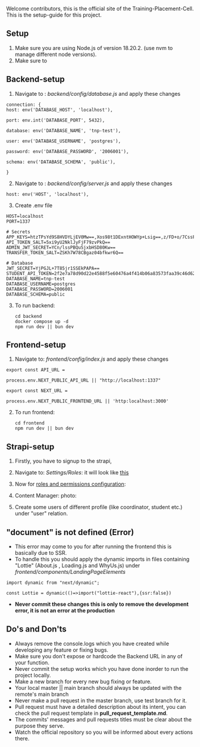 

Welcome contributors, this is the official site of the Training-Placement-Cell.
This is the setup-guide for this project.


## Setup

1. Make sure you are using Node.js of version 18.20.2. (use nvm to manage different node versions).
2. Make sure to

## Backend-setup

1. Navigate to : *backend/config/database.js*
		and apply these changes

```
connection: {
host: env('DATABASE_HOST', 'localhost'),

port: env.int('DATABASE_PORT', 5432),

database: env('DATABASE_NAME', 'tnp-test'),

user: env('DATABASE_USERNAME', 'postgres'),

password: env('DATABASE_PASSWORD', '2006001'),

schema: env('DATABASE_SCHEMA', 'public'),

}
```


2. Navigate to : *backend/config/server.js*
		and apply these changes
```
host: env('HOST', 'localhost'),
```

3. Create .env file
```
HOST=localhost
PORT=1337

# Secrets
APP_KEYS=htzTPsYd9S8HVDYLjEV0Mw==,Xos98t1DExntHOWYp+Lsig==,z/FD+o/7CssFOCazeyMZMg==,tqs9jxpDd377JJN0S7pzLQ==
API_TOKEN_SALT=5xi9yU2NklJyFjF79zvPkQ==
ADMIN_JWT_SECRET=YCn/lssPBQuSjxbHSD80Kw==
TRANSFER_TOKEN_SALT=ZSKh7W78CBgaz04bfkwr6Q==

# Database
JWT_SECRET=YjPGJL+7T85jr1SSEkPAPA==
STUDENT_API_TOKEN=2f2e7a78d90d22e4588f5e60476a4f414b06a83573faa39c46d624d1963421ca6121a6c62d3f51d6281646c9a146d8e059328289e8c44f0bf68e3e9ec0fb2c26ea95c609dda2b2427195e1478e24f4e359994865d8142001a2e0d7d5b4d067fd8344e5d0fc7aaef5251c863106d529e7677c84dd
DATABASE_NAME=tnp-test
DATABASE_USERNAME=postgres
DATABASE_PASSWORD=2006001
DATABASE_SCHEMA=public
```

3. To run backend:
	```
	cd backend
	docker compose up -d
	npm run dev || bun dev
	```

## Frontend-setup

1. Navigate to: *frontend/config/index.js*
		and apply these changes
```
export const API_URL =

process.env.NEXT_PUBLIC_API_URL || "http://localhost:1337"

export const NEXT_URL =

process.env.NEXT_PUBLIC_FRONTEND_URL || 'http:localhost:3000'
```


2. To run frontend:
   ```
   cd frontend
   npm run dev || bun dev
   ```

## Strapi-setup

1. Firstly, you have to signup to the strapi,

2. Navigate to: *Settings/Roles*: it will look like [this](https://i.imgur.com/9hAhJyI.png)

3. Now for [roles and permissions configuration](https://docs.google.com/document/d/1D64h39SjRC3-Fcw2RU-U49l82BDDOIVuUudIiUJ9YNk/edit?usp=sharing):

4. Content Manager:
	photo:

5. Create some users of different profile (like coordinator, student etc.)  under "user" relation.


## "document" is not defined (Error)

- This error may come to you for after running the frontend this is basically due to SSR.
- To handle this you should apply the dynamic imports in files containing "Lottie" (About.js , Loading.js and WhyUs.js) under *frontend/components/LandingPageElements*

```
import dynamic from "next/dynamic";

const Lottie = dynamic(()=>import("lottie-react"),{ssr:false})
```

- **Never commit these changes this is only to remove the development error, it is not an error at the production**

## Do's and Don'ts
- Always remove the console.logs which you have created while developing any feature or fixing bugs.
- Make sure you don't expose or hardcode the Backend URL in any of your function.
- Never commit the setup works which you have done inorder to run the project locally.
- Make a new branch for every new bug fixing or feature.
- Your local master || main branch should always be updated with the remote's main branch
- Never make a pull request in the master branch, use test branch for it.
- Pull request must have a detailed description about its intent, you can check the pull request template in **pull_request_template.md**.
- The commits' messages and pull requests titles must be clear about the purpose they serve.
- Watch the official repository so you will be informed about every actions there.
